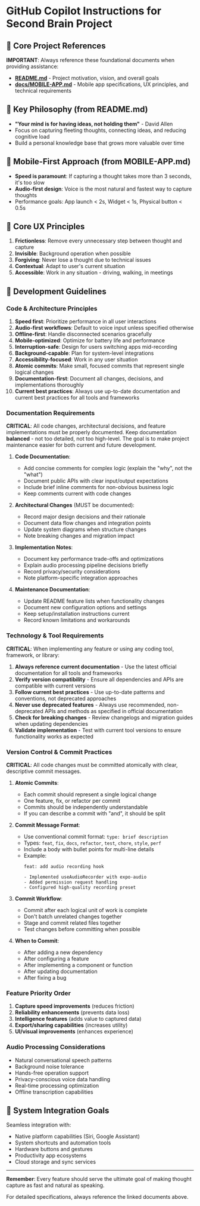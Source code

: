 # GitHub Copilot Instructions for Second Brain Project

## 📖 Core Project References

**IMPORTANT**: Always reference these foundational documents when providing assistance:

- **[README.md](../README.md)** - Project motivation, vision, and overall goals
- **[docs/MOBILE-APP.md](../docs/MOBILE-APP.md)** - Mobile app specifications, UX principles, and technical requirements

## 🧠 Key Philosophy (from README.md)

- **"Your mind is for having ideas, not holding them"** - David Allen
- Focus on capturing fleeting thoughts, connecting ideas, and reducing cognitive load
- Build a personal knowledge base that grows more valuable over time

## 🎯 Mobile-First Approach (from MOBILE-APP.md)

- **Speed is paramount**: If capturing a thought takes more than 3 seconds, it's too slow
- **Audio-first design**: Voice is the most natural and fastest way to capture thoughts
- Performance goals: App launch < 2s, Widget < 1s, Physical button < 0.5s

## 🎨 Core UX Principles

1. **Frictionless**: Remove every unnecessary step between thought and capture
2. **Invisible**: Background operation when possible
3. **Forgiving**: Never lose a thought due to technical issues
4. **Contextual**: Adapt to user's current situation
5. **Accessible**: Work in any situation - driving, walking, in meetings

## 💭 Development Guidelines

### Code & Architecture Principles

1. **Speed first**: Prioritize performance in all user interactions
2. **Audio-first workflows**: Default to voice input unless specified otherwise
3. **Offline-first**: Handle disconnected scenarios gracefully
4. **Mobile-optimized**: Optimize for battery life and performance
5. **Interruption-safe**: Design for users switching apps mid-recording
6. **Background-capable**: Plan for system-level integrations
7. **Accessibility-focused**: Work in any user situation
8. **Atomic commits**: Make small, focused commits that represent single logical changes
9. **Documentation-first**: Document all changes, decisions, and implementations thoroughly
10. **Current best practices**: Always use up-to-date documentation and current best practices for all tools and frameworks

### Documentation Requirements

**CRITICAL**: All code changes, architectural decisions, and feature implementations must be properly documented. Keep documentation **balanced** - not too detailed, not too high-level. The goal is to make project maintenance easier for both current and future development.

1. **Code Documentation**:

   - Add concise comments for complex logic (explain the "why", not the "what")
   - Document public APIs with clear input/output expectations
   - Include brief inline comments for non-obvious business logic
   - Keep comments current with code changes

2. **Architectural Changes** (MUST be documented):

   - Record major design decisions and their rationale
   - Document data flow changes and integration points
   - Update system diagrams when structure changes
   - Note breaking changes and migration impact

3. **Implementation Notes**:

   - Document key performance trade-offs and optimizations
   - Explain audio processing pipeline decisions briefly
   - Record privacy/security considerations
   - Note platform-specific integration approaches

4. **Maintenance Documentation**:
   - Update README feature lists when functionality changes
   - Document new configuration options and settings
   - Keep setup/installation instructions current
   - Record known limitations and workarounds

### Technology & Tool Requirements

**CRITICAL**: When implementing any feature or using any coding tool, framework, or library:

1. **Always reference current documentation** - Use the latest official documentation for all tools and frameworks
2. **Verify version compatibility** - Ensure all dependencies and APIs are compatible with current versions
3. **Follow current best practices** - Use up-to-date patterns and conventions, not deprecated approaches
4. **Never use deprecated features** - Always use recommended, non-deprecated APIs and methods as specified in official documentation
5. **Check for breaking changes** - Review changelogs and migration guides when updating dependencies
6. **Validate implementation** - Test with current tool versions to ensure functionality works as expected

### Version Control & Commit Practices

**CRITICAL**: All code changes must be committed atomically with clear, descriptive commit messages.

1. **Atomic Commits**:
   - Each commit should represent a single logical change
   - One feature, fix, or refactor per commit
   - Commits should be independently understandable
   - If you can describe a commit with "and", it should be split

2. **Commit Message Format**:
   - Use conventional commit format: `type: brief description`
   - Types: `feat`, `fix`, `docs`, `refactor`, `test`, `chore`, `style`, `perf`
   - Include a body with bullet points for multi-line details
   - Example:
     ```
     feat: add audio recording hook
     
     - Implemented useAudioRecorder with expo-audio
     - Added permission request handling
     - Configured high-quality recording preset
     ```

3. **Commit Workflow**:
   - Commit after each logical unit of work is complete
   - Don't batch unrelated changes together
   - Stage and commit related files together
   - Test changes before committing when possible

4. **When to Commit**:
   - After adding a new dependency
   - After configuring a feature
   - After implementing a component or function
   - After updating documentation
   - After fixing a bug

### Feature Priority Order

1. **Capture speed improvements** (reduces friction)
2. **Reliability enhancements** (prevents data loss)
3. **Intelligence features** (adds value to captured data)
4. **Export/sharing capabilities** (increases utility)
5. **UI/visual improvements** (enhances experience)

### Audio Processing Considerations

- Natural conversational speech patterns
- Background noise tolerance
- Hands-free operation support
- Privacy-conscious voice data handling
- Real-time processing optimization
- Offline transcription capabilities

## 🔗 System Integration Goals

Seamless integration with:

- Native platform capabilities (Siri, Google Assistant)
- System shortcuts and automation tools
- Hardware buttons and gestures
- Productivity app ecosystems
- Cloud storage and sync services

---

**Remember**: Every feature should serve the ultimate goal of making thought capture as fast and natural as speaking.

For detailed specifications, always reference the linked documents above.
